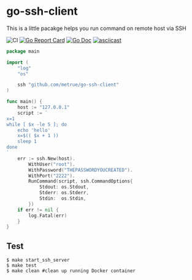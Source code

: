 # go-ssh-client

This is a little pacakge helps you run command on remote host via SSH

![CI](https://github.com/metrue/go-ssh-client/workflows/ci/badge.svg)
[![Go Report Card](https://goreportcard.com/badge/github.com/metrue/go-ssh-client)](https://goreportcard.com/report/github.com/metrue/go-ssh-client)
[![Go Doc](https://img.shields.io/badge/godoc-reference-blue.svg?style=flat-square)](http://godoc.org/github.com/metrue/go-ssh-client)
[![asciicast](https://asciinema.org/a/WYvZVCSiAu6FuUksQuhTITIOU.svg)](https://asciinema.org/a/WYvZVCSiAu6FuUksQuhTITIOU)


```go
package main

import (
	"log"
	"os"

	ssh "github.com/metrue/go-ssh-client"
)

func main() {
	host := "127.0.0.1"
	script := `
x=1
while [ $x -le 5 ]; do
	echo 'hello'
	x=$(( $x + 1 ))
	sleep 1
done
`
	err := ssh.New(host).
		WithUser("root").
		WithPassword("THEPASSWORDYOUCREATED").
		WithPort("2222").
		RunCommand(script, ssh.CommandOptions{
			Stdout: os.Stdout,
			Stderr: os.Stderr,
			Stdin:  os.Stdin,
		})
	if err != nil {
		log.Fatal(err)
	}
}
```

## Test

```
$ make start_ssh_server
$ make test
$ make clean #clean up running Docker container
```
